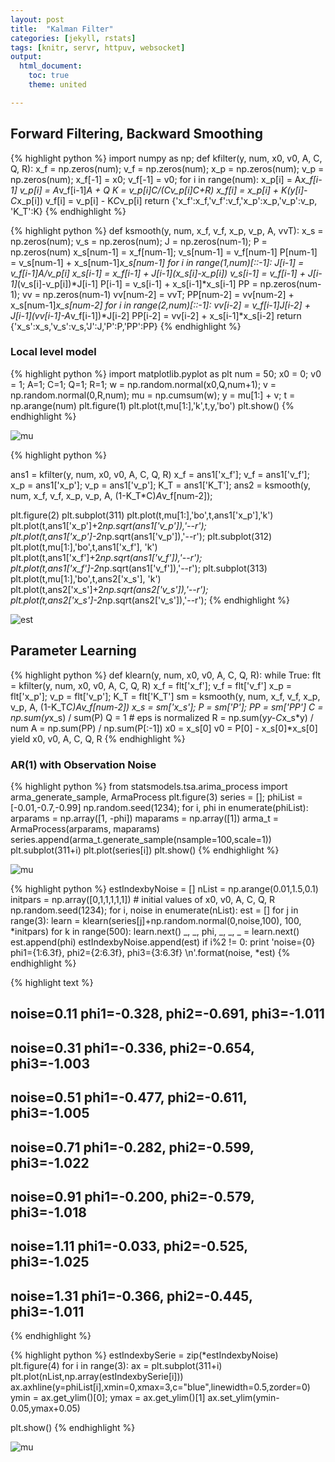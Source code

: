 ```yaml
---
layout: post
title:  "Kalman Filter"
categories: [jekyll, rstats]
tags: [knitr, servr, httpuv, websocket]
output:
  html_document:
    toc: true
    theme: united

---
```


## Forward Filtering, Backward Smoothing


{% highlight python %}
import numpy as np; 
def kfilter(y, num, x0, v0, A, C, Q, R):
    x_f = np.zeros(num); v_f = np.zeros(num);
    x_p = np.zeros(num); v_p = np.zeros(num);
    x_f[-1] = x0; v_f[-1] = v0;
    for i in range(num):
        x_p[i] = A*x_f[i-1]
        v_p[i] = A*v_f[i-1]*A + Q
        K = v_p[i]*C/(C*v_p[i]*C+R)
        x_f[i] = x_p[i] + K*(y[i]-C*x_p[i])
        v_f[i] = v_p[i] - K*C*v_p[i]
    return {'x_f':x_f,'v_f':v_f,'x_p':x_p,'v_p':v_p, 'K_T':K}
{% endhighlight %}

{% highlight python %}
def ksmooth(y, num, x_f, v_f, x_p, v_p, A, vvT):
    x_s = np.zeros(num); v_s = np.zeros(num); J = np.zeros(num-1); P = np.zeros(num)
    x_s[num-1] = x_f[num-1]; v_s[num-1] = v_f[num-1]
    P[num-1] =  v_s[num-1] + x_s[num-1]*x_s[num-1]
    for i in range(1,num)[::-1]:
        J[i-1] = v_f[i-1]*A/v_p[i]
        x_s[i-1] = x_f[i-1] + J[i-1]*(x_s[i]-x_p[i])
        v_s[i-1] = v_f[i-1] + J[i-1]*(v_s[i]-v_p[i])*J[i-1]
        P[i-1] =  v_s[i-1] + x_s[i-1]*x_s[i-1]
    PP = np.zeros(num-1); vv = np.zeros(num-1)
    vv[num-2] = vvT; PP[num-2] = vv[num-2] + x_s[num-1]*x_s[num-2]
    for i in range(2,num)[::-1]:
        vv[i-2] = v_f[i-1]*J[i-2] + J[i-1]*(vv[i-1]-A*v_f[i-1])*J[i-2]
        PP[i-2] = vv[i-2] + x_s[i-1]*x_s[i-2]
    return {'x_s':x_s,'v_s':v_s,'J':J,'P':P,'PP':PP}
{% endhighlight %}





### Local level model


{% highlight python %}
import matplotlib.pyplot as plt
num = 50; x0 = 0; v0 = 1; A=1; C=1; Q=1; R=1;
w = np.random.normal(x0,Q,num+1); v = np.random.normal(0,R,num);
mu = np.cumsum(w);
y = mu[1:] + v;
t = np.arange(num)
plt.figure(1)
plt.plot(t,mu[1:],'k',t,y,'bo')
plt.show()
{% endhighlight %}

![mu](/demon/figure/locallev1.png)  



{% highlight python %}

ans1 = kfilter(y, num, x0, v0, A, C, Q, R)
x_f = ans1['x_f']; v_f = ans1['v_f']; x_p = ans1['x_p']; v_p = ans1['v_p']; K_T = ans1['K_T'];
ans2 = ksmooth(y, num, x_f, v_f, x_p, v_p, A, (1-K_T*C)*A*v_f[num-2]);

plt.figure(2)
plt.subplot(311)
plt.plot(t,mu[1:],'bo',t,ans1['x_p'],'k')
plt.plot(t,ans1['x_p']+2*np.sqrt(ans1['v_p']),'--r');
plt.plot(t,ans1['x_p']-2*np.sqrt(ans1['v_p']),'--r');
plt.subplot(312)
plt.plot(t,mu[1:],'bo',t,ans1['x_f'], 'k')
plt.plot(t,ans1['x_f']+2*np.sqrt(ans1['v_f']),'--r');
plt.plot(t,ans1['x_f']-2*np.sqrt(ans1['v_f']),'--r');
plt.subplot(313)
plt.plot(t,mu[1:],'bo',t,ans2['x_s'], 'k')
plt.plot(t,ans2['x_s']+2*np.sqrt(ans2['v_s']),'--r');
plt.plot(t,ans2['x_s']-2*np.sqrt(ans2['v_s']),'--r');
{% endhighlight %}

![est](/demon/figure/locallev2.png)  

## Parameter Learning


{% highlight python %}
def klearn(y, num, x0, v0, A, C, Q, R):
    while True:
        flt = kfilter(y, num, x0, v0, A, C, Q, R)
        x_f = flt['x_f']; v_f = flt['v_f']
        x_p = flt['x_p']; v_p = flt['v_p']; K_T = flt['K_T']
        sm = ksmooth(y, num, x_f, v_f, x_p, v_p, A, (1-K_T*C)*A*v_f[num-2])
        x_s = sm['x_s']; P = sm['P']; PP = sm['PP']
        C = np.sum(y*x_s) / sum(P)
        Q = 1 # eps is normalized
        R = np.sum(y*y-C*x_s*y) / num
        A = np.sum(PP) / np.sum(P[:-1])
        x0 = x_s[0]
        v0 = P[0] - x_s[0]*x_s[0]
        yield x0, v0, A, C, Q, R
{% endhighlight %}

### AR(1) with Observation Noise





{% highlight python %}
from statsmodels.tsa.arima_process import arma_generate_sample, ArmaProcess
plt.figure(3)
series = [];
phiList = [-0.01,-0.7,-0.99]
np.random.seed(1234);
for i, phi in enumerate(phiList):
    arparams = np.array([1, -phi])
    maparams = np.array([1])
    arma_t = ArmaProcess(arparams, maparams)
    series.append(arma_t.generate_sample(nsample=100,scale=1))
    plt.subplot(311+i)
    plt.plot(series[i])
plt.show()
{% endhighlight %}

![mu](/demon/figure/ar1.png)


{% highlight python %}
estIndexbyNoise = []
nList = np.arange(0.01,1.5,0.1)
initpars = np.array([0,1,1,1,1,1]) # initial values of x0, v0, A, C, Q, R
np.random.seed(1234);
for i, noise in enumerate(nList):
    est = []
    for j in range(3):
        learn = klearn(series[j]+np.random.normal(0,noise,100), 100, *initpars)
        for k in range(500):
            learn.next()
        _, _, phi, _, _, _ = learn.next()
        est.append(phi)
    estIndexbyNoise.append(est)
    if i%2 != 0:
        print 'noise={0}  phi1={1:6.3f}, phi2={2:6.3f}, phi3={3:6.3f} \n'.format(noise, *est)
{% endhighlight %}


{% highlight text %}
## noise=0.11  phi1=-0.328, phi2=-0.691, phi3=-1.011 
## noise=0.31  phi1=-0.336, phi2=-0.654, phi3=-1.003 
## noise=0.51  phi1=-0.477, phi2=-0.611, phi3=-1.005 
## noise=0.71  phi1=-0.282, phi2=-0.599, phi3=-1.022 
## noise=0.91  phi1=-0.200, phi2=-0.579, phi3=-1.018 
## noise=1.11  phi1=-0.033, phi2=-0.525, phi3=-1.025 
## noise=1.31  phi1=-0.366, phi2=-0.445, phi3=-1.011
{% endhighlight %}


{% highlight python %}
estIndexbySerie = zip(*estIndexbyNoise)
plt.figure(4)
for i in range(3):
    ax = plt.subplot(311+i)
    plt.plot(nList,np.array(estIndexbySerie[i]))
    ax.axhline(y=phiList[i],xmin=0,xmax=3,c="blue",linewidth=0.5,zorder=0)
    ymin = ax.get_ylim()[0]; ymax = ax.get_ylim()[1]
    ax.set_ylim(ymin-0.05,ymax+0.05)
    
plt.show()
{% endhighlight %}



![mu](/demon/figure/ar2.png)

